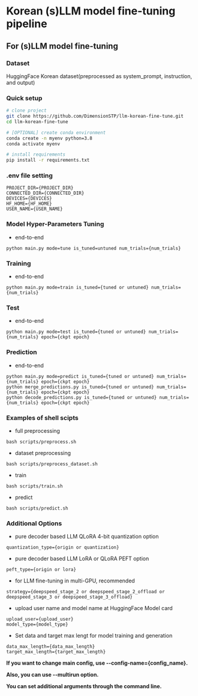 # Korean (s)LLM model fine-tuning pipeline

## For (s)LLM model fine-tuning

### Dataset
HuggingFace Korean dataset(preprocessed as system_prompt, instruction, and output)

### Quick setup

```bash
# clone project
git clone https://github.com/DimensionSTP/llm-korean-fine-tune.git
cd llm-korean-fine-tune

# [OPTIONAL] create conda environment
conda create -n myenv python=3.8
conda activate myenv

# install requirements
pip install -r requirements.txt
```

### .env file setting
```shell
PROJECT_DIR={PROJECT_DIR}
CONNECTED_DIR={CONNECTED_DIR}
DEVICES={DEVICES}
HF_HOME={HF_HOME}
USER_NAME={USER_NAME}
```

### Model Hyper-Parameters Tuning

* end-to-end
```shell
python main.py mode=tune is_tuned=untuned num_trials={num_trials}
```

### Training

* end-to-end
```shell
python main.py mode=train is_tuned={tuned or untuned} num_trials={num_trials}
```

### Test

* end-to-end
```shell
python main.py mode=test is_tuned={tuned or untuned} num_trials={num_trials} epoch={ckpt epoch}
```

### Prediction

* end-to-end
```shell
python main.py mode=predict is_tuned={tuned or untuned} num_trials={num_trials} epoch={ckpt epoch}
python merge_predictions.py is_tuned={tuned or untuned} num_trials={num_trials} epoch={ckpt epoch}
python decode_predictions.py is_tuned={tuned or untuned} num_trials={num_trials} epoch={ckpt epoch}
```

### Examples of shell scipts

* full preprocessing
```shell
bash scripts/preprocess.sh
```

* dataset preprocessing
```shell
bash scripts/preprocess_dataset.sh
```

* train
```shell
bash scripts/train.sh
```

* predict
```shell
bash scripts/predict.sh
```

### Additional Options

* pure decoder based LLM QLoRA 4-bit quantization option
```shell
quantization_type={origin or quantization} 
```

* pure decoder based LLM LoRA or QLoRA PEFT option
```shell
peft_type={origin or lora}
```

* for LLM fine-tuning in multi-GPU, recommended
```shell
strategy={deepspeed_stage_2 or deepspeed_stage_2_offload or deepspeed_stage_3 or deepspeed_stage_3_offload}
```

* upload user name and model name at HuggingFace Model card
```shell
upload_user={upload_user} 
model_type={model_type}
```

* Set data and target max lengt for model training and generation
```shell
data_max_length={data_max_length} 
target_max_length={target_max_length} 
```


__If you want to change main config, use --config-name={config_name}.__

__Also, you can use --multirun option.__

__You can set additional arguments through the command line.__